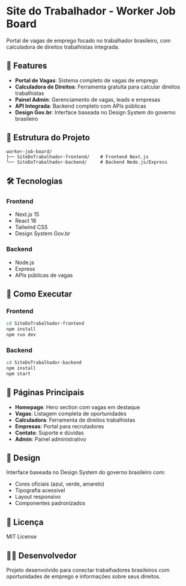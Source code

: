 # Site do Trabalhador - Worker Job Board

Portal de vagas de emprego focado no trabalhador brasileiro, com calculadora de direitos trabalhistas integrada.

## 🚀 Features

- **Portal de Vagas**: Sistema completo de vagas de emprego
- **Calculadora de Direitos**: Ferramenta gratuita para calcular direitos trabalhistas
- **Painel Admin**: Gerenciamento de vagas, leads e empresas
- **API Integrada**: Backend completo com APIs públicas
- **Design Gov.br**: Interface baseada no Design System do governo brasileiro

## 📁 Estrutura do Projeto

```
worker-job-board/
├── SiteDoTrabalhador-frontend/    # Frontend Next.js
└── SiteDoTrabalhador-backend/     # Backend Node.js/Express
```

## 🛠️ Tecnologias

### Frontend
- Next.js 15
- React 18
- Tailwind CSS
- Design System Gov.br

### Backend
- Node.js
- Express
- APIs públicas de vagas

## 🚀 Como Executar

### Frontend
```bash
cd SiteDoTrabalhador-frontend
npm install
npm run dev
```

### Backend
```bash
cd SiteDoTrabalhador-backend
npm install
npm start
```

## 📱 Páginas Principais

- **Homepage**: Hero section com vagas em destaque
- **Vagas**: Listagem completa de oportunidades
- **Calculadora**: Ferramenta de direitos trabalhistas
- **Empresas**: Portal para recrutadores
- **Contato**: Suporte e dúvidas
- **Admin**: Painel administrativo

## 🎨 Design

Interface baseada no Design System do governo brasileiro com:
- Cores oficiais (azul, verde, amarelo)
- Tipografia acessível
- Layout responsivo
- Componentes padronizados

## 📄 Licença

MIT License

## 👨‍💻 Desenvolvedor

Projeto desenvolvido para conectar trabalhadores brasileiros com oportunidades de emprego e informações sobre seus direitos.
